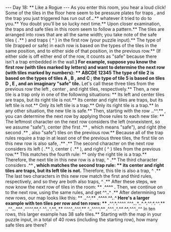 --- Day 18: ** Like a Rogue ---
As you enter this room, you hear a loud click! Some of the tiles in the floor here seem to be pressure plates for
traps
, and the trap you just triggered has run out of.**.**.** whatever it tried to do to you.** You doubt you'll be so lucky next time.**
Upon closer examination, the traps and safe tiles in this room seem to follow a pattern.** The tiles are arranged into rows that are all the same width; you take note of the safe tiles (
.**
) and traps (
^
) in the first row (your puzzle input).**
The type of tile (trapped or safe) in each row is based on the types of the tiles in the same position, and to either side of that position, in the previous row.** (If either side is off either end of the row, it counts as "safe" because there isn't a trap embedded in the wall.**)
For example, suppose you know the first row (with tiles marked by letters) and want to determine the next row (with tiles marked by numbers): **
ABCDE
12345
The type of tile
2
is based on the types of tiles
A
,
B
, and
C
; the type of tile
5
is based on tiles
D
,
E
, and an imaginary "safe" tile.** Let's call these three tiles from the previous row the
left
,
center
, and
right
tiles, respectively.** Then, a new tile is a
trap
only in one of the following situations: **
Its
left
and
center
tiles are traps, but its
right
tile is not.**
Its
center
and
right
tiles are traps, but its
left
tile is not.**
Only its
left
tile is a trap.**
Only its
right
tile is a trap.**
In any other situation, the new tile is safe.**
Then, starting with the row
.**.**^^.**
, you can determine the next row by applying those rules to each new tile: **
The leftmost character on the next row considers the left (nonexistent, so we assume "safe"), center (the first
.**
, which means "safe"), and right (the second
.**
, also "safe") tiles on the previous row.** Because all of the trap rules require a trap in at least one of the previous three tiles, the first tile on this new row is also safe,
.**
.**
The second character on the next row considers its left (
.**
), center (
.**
), and right (
^
) tiles from the previous row.** This matches the fourth rule: ** only the right tile is a trap.** Therefore, the next tile in this new row is a trap,
^
.**
The third character considers
.**^^
, which matches the second trap rule: ** its center and right tiles are traps, but its left tile is not.** Therefore, this tile is also a trap,
^
.**
The last two characters in this new row match the first and third rules, respectively, and so they are both also traps,
^
.**
After these steps, we now know the next row of tiles in the room: **
.**^^^^
.** Then, we continue on to the next row, using the same rules, and get
^^.**.**^
.** After determining two new rows, our map looks like this: **
.**.**^^.**
.**^^^^
^^.**.**^
Here's a larger example with ten tiles per row and ten rows: **
.**^^.**^.**^^^^
^^^.**.**.**^.**.**^
^.**^^.**^.**^^.**
.**.**^^.**.**.**^^^
.**^^^^.**^^.**^
^^.**.**^.**^^.**.**
^^^^.**.**^^^.**
^.**.**^^^^.**^^
.**^^^.**.**^.**^^
^^.**^^^.**.**^^
In ten rows, this larger example has
38
safe tiles.**
Starting with the map in your puzzle input, in a total of
40
rows (including the starting row),
how many safe tiles
are there?
